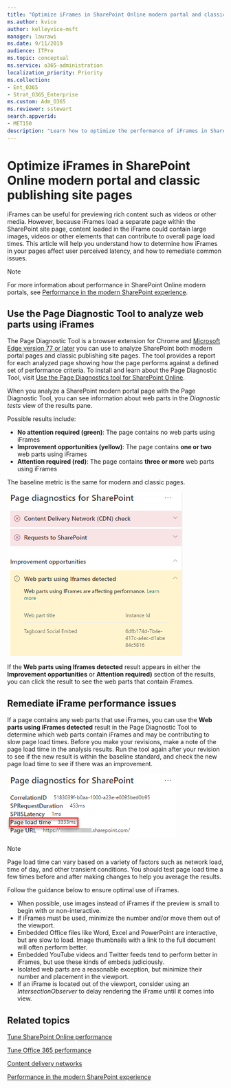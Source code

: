```yaml
---
title: "Optimize iFrames in SharePoint Online modern portal and classic publishing site pages"
ms.author: kvice
author: kelleyvice-msft
manager: laurawi
ms.date: 9/11/2019
audience: ITPro
ms.topic: conceptual
ms.service: o365-administration
localization_priority: Priority
ms.collection: 
- Ent_O365
- Strat_O365_Enterprise
ms.custom: Adm_O365
ms.reviewer: sstewart
search.appverid:
- MET150
description: "Learn how to optimize the performance of iFrames in SharePoint Online modern portal and classic publishing site pages."
---
```


# Optimize iFrames in SharePoint Online modern portal and classic publishing site pages

iFrames can be useful for previewing rich content such as videos or other media. However, because iFrames load a separate page within the SharePoint site page, content loaded in the iFrame could contain large images, videos or other elements that can contribute to overall page load times. This article will help you understand how to determine how iFrames in your pages affect user perceived latency, and how to remediate common issues.

>[!NOTE]
>For more information about performance in SharePoint Online modern portals, see [Performance in the modern SharePoint experience](https://docs.microsoft.com/en-us/sharepoint/modern-experience-performance).

## Use the Page Diagnostic Tool to analyze web parts using iFrames

The Page Diagnostic Tool is a browser extension for Chrome and [Microsoft Edge version 77 or later](https://www.microsoftedgeinsider.com/en-us/download?form=MI13E8&OCID=MI13E8) you can use to analyze SharePoint both modern portal pages and classic publishing site pages. The tool provides a report for each analyzed page showing how the page performs against a defined set of performance criteria. To install and learn about the Page Diagnostic Tool, visit [Use the Page Diagnostics tool for SharePoint Online](page-diagnostics-for-spo.md).

When you analyze a SharePoint modern portal page with the Page Diagnostic Tool, you can see information about web parts in the _Diagnostic tests_ view of the results pane.

Possible results include:

- **No attention required (green)**: The page contains no web parts using iFrames
- **Improvement opportunities (yellow)**: The page contains **one or two** web parts using iFrames
- **Attention required (red)**: The page contains **three or more** web parts using iFrames

The baseline metric is the same for modern and classic pages.

![Page Diagnostic Tool results](media/modern-portal-optimization/pagediag-iframe-yellow.png)

If the **Web parts using Iframes detected** result appears in either the **Improvement opportunities** or **Attention required)** section of the results, you can click the result to see the web parts that contain iFrames.

## Remediate iFrame performance issues

If a page contains any web parts that use iFrames, you can use the **Web parts using iFrames detected** result in the Page Diagnostic Tool to determine which web parts contain iFrames and may be contributing to slow page load times. Before you make your revisions, make a note of the page load time in the analysis results. Run the tool again after your revision to see if the new result is within the baseline standard, and check the new page load time to see if there was an improvement.

![Page load time results](media/modern-portal-optimization/pagediag-page-load-time.png)

>[!NOTE]
>Page load time can vary based on a variety of factors such as network load, time of day, and other transient conditions. You should test page load time a few times before and after making changes to help you average the results.

Follow the guidance below to ensure optimal use of iFrames.

- When possible, use images instead of iFrames if the preview is small to begin with or non-interactive.
- If iFrames must be used, minimize the number and/or move them out of the viewport.
- Embedded Office files like Word, Excel and PowerPoint are interactive, but are slow to load. Image thumbnails with a link to the full document will often perform better.
- Embedded YouTube videos and Twitter feeds tend to perform better in iFrames, but use these kinds of embeds judiciously.
- Isolated web parts are a reasonable exception, but minimize their number and placement in the viewport.
- If an iFrame is located out of the viewport, consider using an _IntersectionObserver_ to delay rendering the iFrame until it comes into view.

## Related topics

[Tune SharePoint Online performance](tune-sharepoint-online-performance.md)

[Tune Office 365 performance](tune-office-365-performance.md)

[Content delivery networks](content-delivery-networks.md)

[Performance in the modern SharePoint experience](https://docs.microsoft.com/en-us/sharepoint/modern-experience-performance.md)
